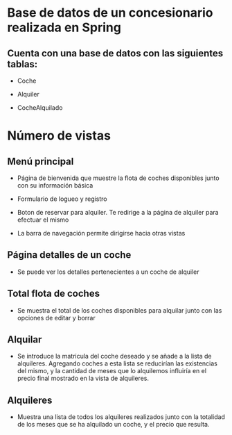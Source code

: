 # Base de datos de un concesionario realizada en Spring

## Cuenta con una base de datos con las siguientes tablas:

* Coche

* Alquiler
 
* CocheAlquilado


# Número de vistas

## Menú principal

* Página de bienvenida que muestre la flota de coches disponibles junto con su información básica

* Formulario de logueo y registro

* Boton de reservar para alquiler. Te redirige a la página de alquiler para efectuar el mismo

* La barra de navegación permite dirigirse hacia otras vistas

## Página detalles de un coche

* Se puede ver los detalles pertenecientes a un coche de alquiler

## Total flota de coches

* Se muestra el total de los coches disponibles para alquilar junto con las opciones de editar y borrar

## Alquilar

* Se introduce la matricula del coche deseado y se añade a la lista de alquileres. Agregando coches a esta lista se reducirían las existencias del mismo, y la cantidad de meses que lo alquilemos influiría en el precio final mostrado en la vista de alquileres.

## Alquileres

* Muestra una lista de todos los alquileres realizados junto con la totalidad de los meses que se ha alquilado un coche, y el precio que resulta.



